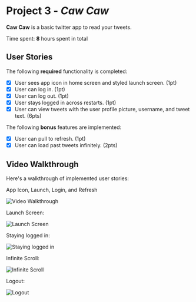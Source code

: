 # Project 3 - *Caw Caw*

**Caw Caw** is a basic twitter app to read your tweets.

Time spent: **8** hours spent in total

## User Stories

The following **required** functionality is completed:

- [x] User sees app icon in home screen and styled launch screen. (1pt)
- [x] User can log in. (1pt)
- [x] User can log out. (1pt)
- [x] User stays logged in across restarts. (1pt)
- [x] User can view tweets with the user profile picture, username, and tweet text. (6pts)

The following **bonus** features are implemented:

- [x] User can pull to refresh. (1pt)
- [x] User can load past tweets infinitely. (2pts)

## Video Walkthrough

Here's a walkthrough of implemented user stories:

App Icon, Launch, Login, and Refresh

<img src='https://media.giphy.com/media/glANXSAJQoAGRGTxzJ/giphy.gif' title='Video Walkthrough' width='' alt='Video Walkthrough' />

Launch Screen:

<img src='https://media.giphy.com/media/cHSa1psV2FIg0T5678/giphy.gif' title='Launch Screen' width='' alt='Launch Screen' />


Staying logged in:

<img src='https://media.giphy.com/media/XVgRhsrXR6yiObBYNZ/giphy.gif' title='Staying logged in' width='' alt='Staying logged in' />

Infinite Scroll:

<img src='https://media.giphy.com/media/8TeRwOISXFmmzpfSas/giphy.gif' title='Infinite Scroll' width='' alt='Infinite Scroll' />

Logout:

<img src='https://media.giphy.com/media/SeddaRXbEWKIpTLprC/giphy.gif' title='Logout' width='' alt='Logout' />
